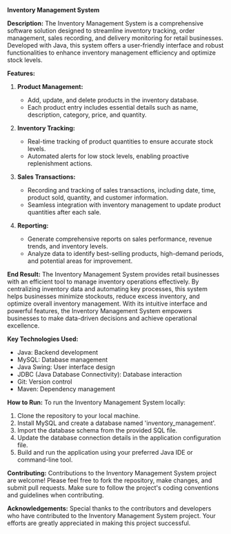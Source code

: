 **Inventory Management System**

**Description:**
The Inventory Management System is a comprehensive software solution designed to streamline inventory tracking, order management, sales recording, and delivery monitoring for retail businesses. Developed with Java, this system offers a user-friendly interface and robust functionalities to enhance inventory management efficiency and optimize stock levels.

**Features:**

1. **Product Management:**  
   - Add, update, and delete products in the inventory database.
   - Each product entry includes essential details such as name, description, category, price, and quantity.

2. **Inventory Tracking:**  
   - Real-time tracking of product quantities to ensure accurate stock levels.
   - Automated alerts for low stock levels, enabling proactive replenishment actions.

3. **Sales Transactions:**  
   - Recording and tracking of sales transactions, including date, time, product sold, quantity, and customer information.
   - Seamless integration with inventory management to update product quantities after each sale.

4. **Reporting:**  
   - Generate comprehensive reports on sales performance, revenue trends, and inventory levels.
   - Analyze data to identify best-selling products, high-demand periods, and potential areas for improvement.

**End Result:**
The Inventory Management System provides retail businesses with an efficient tool to manage inventory operations effectively. By centralizing inventory data and automating key processes, this system helps businesses minimize stockouts, reduce excess inventory, and optimize overall inventory management. With its intuitive interface and powerful features, the Inventory Management System empowers businesses to make data-driven decisions and achieve operational excellence.

**Key Technologies Used:**
- Java: Backend development
- MySQL: Database management
- Java Swing: User interface design
- JDBC (Java Database Connectivity): Database interaction
- Git: Version control
- Maven: Dependency management

**How to Run:**
To run the Inventory Management System locally:
1. Clone the repository to your local machine.
2. Install MySQL and create a database named 'inventory_management'.
3. Import the database schema from the provided SQL file.
4. Update the database connection details in the application configuration file.
5. Build and run the application using your preferred Java IDE or command-line tool.

**Contributing:**
Contributions to the Inventory Management System project are welcome! Please feel free to fork the repository, make changes, and submit pull requests. Make sure to follow the project's coding conventions and guidelines when contributing.


**Acknowledgements:**
Special thanks to the contributors and developers who have contributed to the Inventory Management System project. Your efforts are greatly appreciated in making this project successful.

